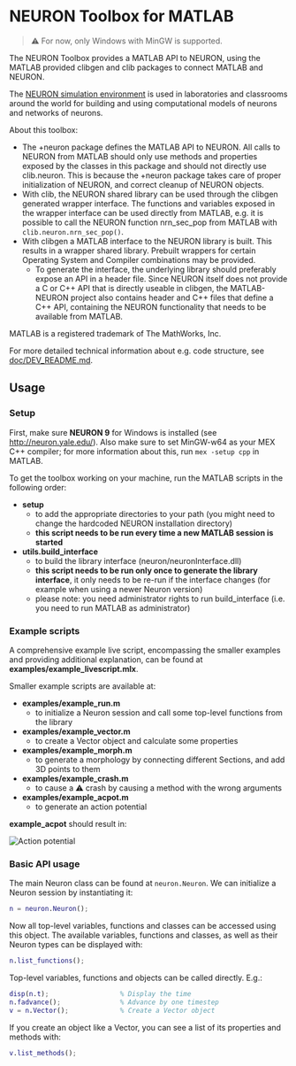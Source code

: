 # NEURON Toolbox for MATLAB

> :warning: For now, only Windows with MinGW is supported.

The NEURON Toolbox provides a MATLAB API to NEURON, using the MATLAB 
provided clibgen and clib packages to connect MATLAB and NEURON.

The [NEURON simulation environment](https://www.neuron.yale.edu/) is used 
in laboratories and classrooms around the world for building and using 
computational models of neurons and networks of neurons.

About this toolbox:

- The +neuron package defines the MATLAB API to NEURON. All calls to 
  NEURON from MATLAB should only use methods and properties exposed by 
  the classes in this package and should not directly use clib.neuron. 
  This is because the +neuron package takes care of proper initialization 
  of NEURON, and correct cleanup of NEURON objects.
- With clib, the NEURON shared library can be used through the clibgen 
  generated wrapper interface. The functions and variables exposed in the 
  wrapper interface can be used directly from MATLAB, e.g. it is possible 
  to call the NEURON function nrn_sec_pop from MATLAB with 
  `clib.neuron.nrn_sec_pop()`.
- With clibgen a MATLAB interface to the NEURON library is built. This 
  results in a wrapper shared library. Prebuilt wrappers for certain 
  Operating System and Compiler combinations may be provided.
    - To generate the interface, the underlying library should preferably 
      expose an API in a header file. Since NEURON itself does not provide 
      a C or C++ API that is directly useable in clibgen, the MATLAB-NEURON 
      project also contains header and C++ files that define a C++ API, 
      containing the NEURON functionality that needs to be available from 
      MATLAB.


MATLAB is a registered trademark of The MathWorks, Inc. 

For more detailed technical information about e.g. code structure, see [doc/DEV_README.md](doc/DEV_README.md).

## Usage

### Setup

First, make sure **NEURON 9** for Windows is installed (see http://neuron.yale.edu/).
Also make sure to set MinGW-w64 as your MEX C++ compiler; for more information about this, run `mex -setup cpp` in MATLAB.

To get the toolbox working on your machine, run the MATLAB scripts in the following order:
- **setup** 
    - to add the appropriate directories to your path (you might need to
      change the hardcoded NEURON installation directory)
    - **this script needs to be run every time a new MATLAB session is started**
- **utils.build_interface**
    - to build the library interface (neuron/neuronInterface.dll)
    - **this script needs to be run only once to generate the library interface**,
      it only needs to be re-run if the interface changes (for example when using a newer Neuron version)
    - please note: you need administrator rights to run build_interface
      (i.e. you need to run MATLAB as administrator)

### Example scripts

A comprehensive example live script, encompassing the smaller examples and providing additional explanation, can be found at **examples/example_livescript.mlx**.

Smaller example scripts are available at:
- **examples/example_run.m** 
    - to initialize a Neuron session and call some top-level functions from the library
- **examples/example_vector.m** 
    - to create a Vector object and calculate some properties
- **examples/example_morph.m** 
    - to generate a morphology by connecting different Sections, and add 3D points to them
- **examples/example_crash.m** 
    - to cause a :warning: crash by causing a method with the wrong arguments
- **examples/example_acpot.m** 
    - to generate an action potential

**example_acpot** should result in:

![Action potential](doc/acpot.jpg)

### Basic API usage

The main Neuron class can be found at `neuron.Neuron`. We can
initialize a Neuron session by instantiating it:

```matlab
n = neuron.Neuron();
```

Now all top-level variables, functions and classes can be accessed
using this object. The available variables, functions and classes, as 
well as their Neuron types can be displayed with:

```matlab
n.list_functions();
```

Top-level variables, functions and objects can be called directly. E.g.:

```matlab
disp(n.t);                  % Display the time
n.fadvance();               % Advance by one timestep
v = n.Vector();             % Create a Vector object
```

If you create an object like a Vector, you can see a list of its 
properties and methods with:

```matlab
v.list_methods();
```
